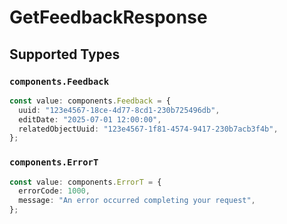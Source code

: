 # GetFeedbackResponse


## Supported Types

### `components.Feedback`

```typescript
const value: components.Feedback = {
  uuid: "123e4567-18ce-4d77-8cd1-230b725496db",
  editDate: "2025-07-01 12:00:00",
  relatedObjectUuid: "123e4567-1f81-4574-9417-230b7acb3f4b",
};
```

### `components.ErrorT`

```typescript
const value: components.ErrorT = {
  errorCode: 1000,
  message: "An error occurred completing your request",
};
```

